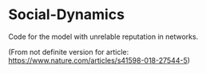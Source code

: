 # Social-Dynamics
Code for the model with unrelable reputation in networks.

(From not definite version for article: https://www.nature.com/articles/s41598-018-27544-5)
